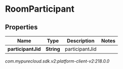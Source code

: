# RoomParticipant


## Properties

| Name | Type | Description | Notes |
| ------------ | ------------- | ------------- | ------------- |
| **participantJid** | **String** | participantJid |  |




_com.mypurecloud.sdk.v2:platform-client-v2:218.0.0_
